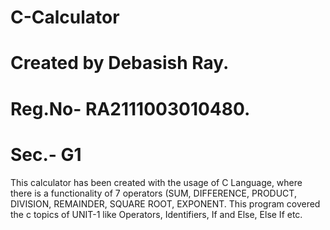 # C-Calculator
# Created by Debasish Ray.
# Reg.No- RA2111003010480.
# Sec.- G1 


This calculator has been created with the usage of C Language, where there is a functionality of 7 operators (SUM, DIFFERENCE, PRODUCT, DIVISION, REMAINDER, SQUARE ROOT, EXPONENT. This program covered the c topics of UNIT-1 like Operators, Identifiers, If and Else, Else If etc.
